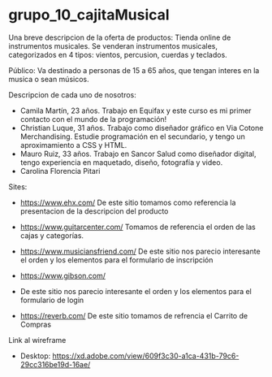 ﻿# grupo_10_cajitaMusical
Una breve descripcion de la oferta de productos:
Tienda online de instrumentos musicales. Se venderan instrumentos musicales, categorizados en 4 tipos: vientos, percusion, cuerdas y teclados.

Público:  Va destinado a personas de 15 a 65 años, que tengan interes en la musica o sean músicos.

Descripcion de cada uno de nosotros:
* Camila Martín, 23 años. Trabajo en Equifax y este curso es mi primer contacto con el mundo de la programación!
* Christian Luque, 31 años. Trabajo como diseñador gráfico en Via Cotone Merchandising. Estudie programación en el secundario, y tengo un aproximamiento a CSS y HTML.
* Mauro Ruiz, 33 años. Trabajo en Sancor Salud como diseñador digital, tengo experiencia en maquetado, diseño, fotografía y video.
* Carolina Florencia Pitari

Sites:
* https://www.ehx.com/
  De este sitio tomamos como referencia la presentacion de la descripcion del producto
  
* https://www.guitarcenter.com/
  Tomamos de referencia el orden de las cajas y categorías.
  
* https://www.musiciansfriend.com/
  De este sitio nos parecio interesante el orden y los elementos para el formulario de inscripción
  
* https://www.gibson.com/
* De este sitio nos parecio interesante el orden y los elementos para el formulario de login

* https://reverb.com/
  De este sitio tomamos de refrencia el Carrito de Compras


Link al wireframe
* Desktop:  https://xd.adobe.com/view/609f3c30-a1ca-431b-79c6-29cc316be19d-16ae/
